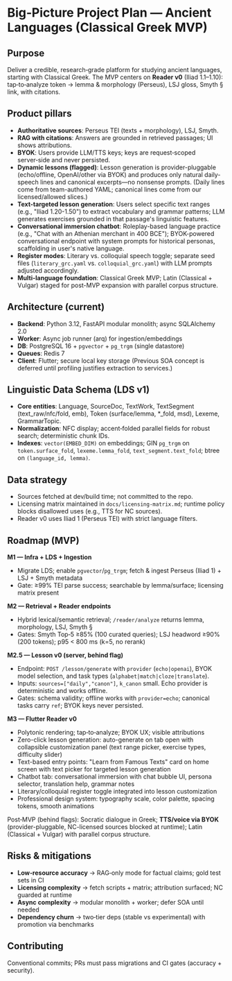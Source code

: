 # Big‑Picture Project Plan — Ancient Languages (Classical Greek MVP)

## Purpose
Deliver a credible, research‑grade platform for studying ancient languages, starting with Classical Greek. The MVP centers on **Reader v0** (Iliad 1.1–1.10): tap‑to‑analyze token → lemma & morphology (Perseus), LSJ gloss, Smyth § link, with citations.

## Product pillars
- **Authoritative sources**: Perseus TEI (texts + morphology), LSJ, Smyth.
- **RAG with citations**: Answers are grounded in retrieved passages; UI shows attributions.
- **BYOK**: Users provide LLM/TTS keys; keys are request‑scoped server‑side and never persisted.
- **Dynamic lessons (flagged)**: Lesson generation is provider-pluggable (echo/offline, OpenAI/other via BYOK) and produces only natural daily-speech lines and canonical excerpts—no nonsense prompts. (Daily lines come from team-authored YAML; canonical lines come from our licensed/allowed slices.)  <!-- LESSONS_ENABLED -->
- **Text-targeted lesson generation**: Users select specific text ranges (e.g., "Iliad 1.20-1.50") to extract vocabulary and grammar patterns; LLM generates exercises grounded in that passage's linguistic features.
- **Conversational immersion chatbot**: Roleplay-based language practice (e.g., "Chat with an Athenian merchant in 400 BCE"); BYOK-powered conversational endpoint with system prompts for historical personas, scaffolding in user's native language.
- **Register modes**: Literary vs. colloquial speech toggle; separate seed files (`literary_grc.yaml` vs. `colloquial_grc.yaml`) with LLM prompts adjusted accordingly.
- **Multi-language foundation**: Classical Greek MVP; Latin (Classical + Vulgar) staged for post-MVP expansion with parallel corpus structure.

## Architecture (current)
- **Backend**: Python 3.12, FastAPI modular monolith; async SQLAlchemy 2.0
- **Worker**: Async job runner (arq) for ingestion/embeddings
- **DB**: PostgreSQL 16 + `pgvector` + `pg_trgm` (single datastore)
- **Queues**: Redis 7
- **Client**: Flutter; secure local key storage
(Previous SOA concept is deferred until profiling justifies extraction to services.)

## Linguistic Data Schema (LDS v1)
- **Core entities**: Language, SourceDoc, TextWork, TextSegment (text_raw/nfc/fold, emb), Token (surface/lemma, *_fold, msd), Lexeme, GrammarTopic.
- **Normalization**: NFC display; accent‑folded parallel fields for robust search; deterministic chunk IDs.
- **Indexes**: `vector(EMBED_DIM)` on embeddings; GIN `pg_trgm` on `token.surface_fold`, `lexeme.lemma_fold`, `text_segment.text_fold`; btree on `(language_id, lemma)`.

## Data strategy
- Sources fetched at dev/build time; not committed to the repo.
- Licensing matrix maintained in `docs/licensing-matrix.md`; runtime policy blocks disallowed uses (e.g., TTS for NC sources).
- Reader v0 uses Iliad 1 (Perseus TEI) with strict language filters.

## Roadmap (MVP)
**M1 — Infra + LDS + Ingestion**
- Migrate LDS; enable `pgvector`/`pg_trgm`; fetch & ingest Perseus (Iliad 1) + LSJ + Smyth metadata
- Gate: ≥99% TEI parse success; searchable by lemma/surface; licensing matrix present

**M2 — Retrieval + Reader endpoints**
- Hybrid lexical/semantic retrieval; `/reader/analyze` returns lemma, morphology, LSJ, Smyth §
- Gates: Smyth Top‑5 ≥85% (100 curated queries); LSJ headword ≥90% (200 tokens); p95 < 800 ms (k=5, no rerank)

**M2.5 — Lesson v0 (server, behind flag)**
- Endpoint: `POST /lesson/generate` with `provider` (`echo|openai`), BYOK model selection, and task types (`alphabet|match|cloze|translate`).
- Inputs: `sources=["daily","canon"]`, `k_canon` small. Echo provider is deterministic and works offline.
- Gates: schema validity; offline works with `provider=echo`; canonical tasks carry `ref`; BYOK keys never persisted.

**M3 — Flutter Reader v0**
- Polytonic rendering; tap‑to‑analyze; BYOK UX; visible attributions
- Zero-click lesson generation: auto-generate on tab open with collapsible customization panel (text range picker, exercise types, difficulty slider)
- Text-based entry points: "Learn from Famous Texts" card on home screen with text picker for targeted lesson generation
- Chatbot tab: conversational immersion with chat bubble UI, persona selector, translation help, grammar notes
- Literary/colloquial register toggle integrated into lesson customization
- Professional design system: typography scale, color palette, spacing tokens, smooth animations

Post‑MVP (behind flags): Socratic dialogue in Greek; **TTS/voice via BYOK** (provider-pluggable, NC-licensed sources blocked at runtime); Latin (Classical + Vulgar) with parallel corpus structure.

## Risks & mitigations
- **Low‑resource accuracy** → RAG‑only mode for factual claims; gold test sets in CI
- **Licensing complexity** → fetch scripts + matrix; attribution surfaced; NC guarded at runtime
- **Async complexity** → modular monolith + worker; defer SOA until needed
- **Dependency churn** → two‑tier deps (stable vs experimental) with promotion via benchmarks

## Contributing
Conventional commits; PRs must pass migrations and CI gates (accuracy + security).
